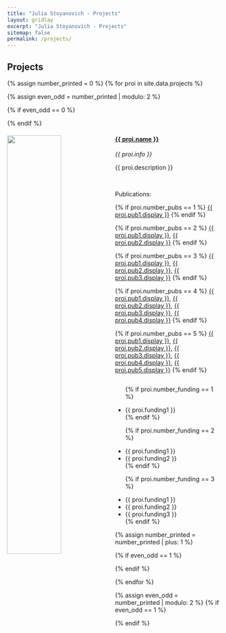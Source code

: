 ```yaml
---
title: "Julia Stoyanovich - Projects"
layout: gridlay
excerpt: "Julia Stoyanovich - Projects"
sitemap: false
permalink: /projects/
---
```



## Projects
{% assign number_printed = 0 %}
{% for proi in site.data.projects %}

{% assign even_odd = number_printed | modulo: 2 %}

{% if even_odd == 0 %}
<div class="row">
{% endif %}

<div class="col-sm-6 clearfix">
  <a href="{{ proi.url }}">
  <img src="{{ site.url }}{{ site.baseurl }}/images/{{ proi.photo }}" class="img-responsive" width="50%" style="float: left" />
  </a>
  <h4><a href="{{ proi.url }}">{{ proi.name }}</a></h4>
  <em>{{ proi.info }}</em><br>
  <p>{{ proi.description }}</p><br>
  <p>Publications:</p>

  {% if proi.number_pubs == 1 %}
  <a href="{{ proi.pub1.url }}">{{ proi.pub1.display }}</a>
  {% endif %}

  {% if proi.number_pubs == 2 %}
  <a href="{{ proi.pub1.url }}">{{ proi.pub1.display }}</a>,
  <a href="{{ proi.pub2.url }}">{{ proi.pub2.display }}</a>
  {% endif %}

  {% if proi.number_pubs == 3 %}
  <a href="{{ proi.pub1.url }}">{{ proi.pub1.display }}</a>,
  <a href="{{ proi.pub2.url }}">{{ proi.pub2.display }}</a>,
  <a href="{{ proi.pub3.url }}">{{ proi.pub3.display }}</a>
  {% endif %}

  {% if proi.number_pubs == 4 %}
  <a href="{{ proi.pub1.url }}">{{ proi.pub1.display }}</a>,
  <a href="{{ proi.pub2.url }}">{{ proi.pub2.display }}</a>,
  <a href="{{ proi.pub3.url }}">{{ proi.pub3.display }}</a>,
  <a href="{{ proi.pub4.url }}">{{ proi.pub4.display }}</a>
  {% endif %}

  {% if proi.number_pubs == 5 %}
  <a href="{{ proi.pub1.url }}">{{ proi.pub1.display }}</a>,
  <a href="{{ proi.pub2.url }}">{{ proi.pub2.display }}</a>,
  <a href="{{ proi.pub3.url }}">{{ proi.pub3.display }}</a>,
  <a href="{{ proi.pub4.url }}">{{ proi.pub4.display }}</a>,
  <a href="{{ proi.pub5.url }}">{{ proi.pub5.display }}</a>
  {% endif %}
  <br>


  <ul style="overflow: hidden">

  {% if proi.number_funding == 1 %}
  <li> {{ proi.funding1 }}</li>
  {% endif %}

  {% if proi.number_funding == 2 %}
  <li> {{ proi.funding1 }}</li>
  <li> {{ proi.funding2 }}</li>
  {% endif %}

  {% if proi.number_funding == 3 %}
  <li> {{ proi.funding1 }}</li>
  <li> {{ proi.funding2 }}</li>
  <li> {{ proi.funding3 }}</li>
  {% endif %}

  </ul>


</div>

{% assign number_printed = number_printed | plus: 1 %}

{% if even_odd == 1 %}
</div>
{% endif %}

{% endfor %}

{% assign even_odd = number_printed | modulo: 2 %}
{% if even_odd == 1 %}
</div>
{% endif %}


